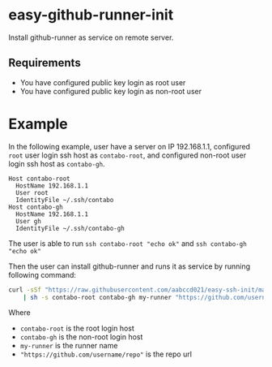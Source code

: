 # easy-github-runner-init
Install github-runner as service on remote server.

## Requirements
- You have configured public key login as root user
- You have configured public key login as non-root user

# Example
In the following example, user have a server on IP 192.168.1.1,
configured `root` user login ssh host as `contabo-root`, and
configured non-root user login ssh host as `contabo-gh`.

```ssh_config
Host contabo-root
  HostName 192.168.1.1
  User root
  IdentityFile ~/.ssh/contabo
Host contabo-gh
  HostName 192.168.1.1
  User gh
  IdentityFile ~/.ssh/contabo-gh
```
The user is able to run `ssh contabo-root "echo ok"` and  `ssh contabo-gh "echo ok"`

Then the user can install github-runner and runs it as service by running following command:

```sh
curl -sSf "https://raw.githubusercontent.com/aabccd021/easy-ssh-init/main/init.sh" \
    | sh -s contabo-root contabo-gh my-runner "https://github.com/username/repo"
```

Where
- `contabo-root` is the root login host
- `contabo-gh` is the non-root login host
- `my-runner` is the runner name
- `"https://github.com/username/repo"` is the repo url
